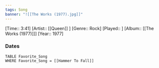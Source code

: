 ```yaml
---
tags: Song  
banner: "![[The Works (1977).jpg]]"
---
```

[Time:: 3:41]
[Artist:: [[Queen]] ]
[Genre:: Rock]
[Played:: ]
[Album:: [[The Works (1977)]]]
[Year:: 1977]
### Dates
````dataview
TABLE Favorite_Song
WHERE Favorite_Song = [[Hammer To Fall]]
````